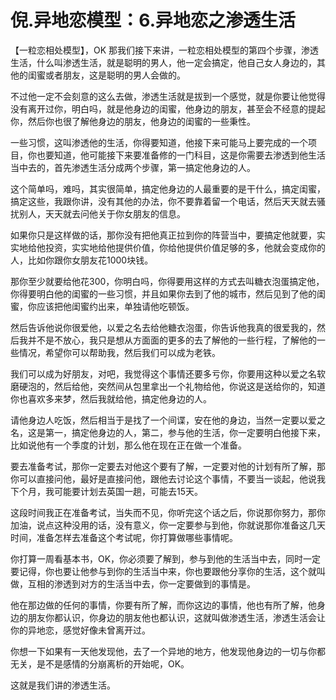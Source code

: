 # 倪.异地恋模型：6.异地恋之渗透生活

【一粒恋相处模型】，OK 那我们接下来讲，一粒恋相处模型的第四个步骤，渗透生活，什么叫渗透生活，就是聪明的男人，他一定会搞定，他自己女人身边的，其他的闺蜜或者朋友，这是聪明的男人会做的。

不过他一定不会刻意的这么去做，渗透生活就是拔到一个感觉，就是你要让他觉得没有离开过你，明白吗，就是他身边的闺蜜，他身边的朋友，甚至会不经意的提起你，然后你也很了解他身边的朋友，他身边的闺蜜的一些秉性。

一些习惯，这叫渗透他的生活，你得要知道，他接下来可能马上要完成的一个项目，你也要知道，他可能接下来要准备修的一门科目，这是你需要去渗透到他生活当中去的，首先渗透生活分成两个步骤，第一搞定他身边的人。

这个简单吗，难吗，其实很简单，搞定他身边的人最重要的是干什么，搞定闺蜜，搞定这些，我跟你讲，没有其他的办法，你不要靠着留一个电话，然后天天就去骚扰别人，天天就去问他关于你女朋友的信息。

如果你只是这样做的话，那你没有把他真正拉到你的阵营当中，要搞定他就要，实实地给他投资，实实地给他提供价值，你给他提供价值足够的多，他就会变成你的人，比如你跟你女朋友花1000块钱。

那你至少就要给他花300，你明白吗，你得要用这样的方式去叫糖衣泡蛋搞定他，你得要明白他的闺蜜的一些习惯，并且如果你去到了他的城市，然后见到了他的闺蜜，你应该把他闺蜜约出来，单独请他吃顿饭。

然后告诉他说你很爱他，以爱之名去给他糖衣泡蛋，你告诉他我真的很爱我的，然后我并不是不放心，我只是想从方面面的更多的去了解他的一些行程，了解他的一些情况，希望你可以帮助我，然后我们可以成为老铁。

我们可以成为好朋友，对吧，我觉得这个事情还要多亏你，你要用这种以爱之名软磨硬泡的，然后给他，突然间从包里拿出一个礼物给他，你说这是送给你的，知道你也喜欢多来梦，然后我就给他，搞定他身边的人。

请他身边人吃饭，然后相当于是找了一个间谍，安在他的身边，当然一定要以爱之名，这是第一，搞定他身边的人，第二，参与他的生活，你一定要明白他接下来，比如说他有一个季度的计划，那么他在现在正在做一个准备。

要去准备考试，那你一定要去对他这个要有了解，一定要对他的计划有所了解，那你可以直接问他，最好是直接问他，跟他去讨论这个事情，不要当一谈起，他说我下个月，我可能要计划去英国一趟，可能去15天。

这段时间我正在准备考试，当失而不见，你听完这个话之后，你说那你努力，那你加油，说点这种没用的话，没有意义，你一定要参与到他，你就说那你准备这几天时间，准备怎样去准备这个考试呢，你打算做哪些事情呢。

你打算一周看基本书，OK，你必须要了解到，参与到他的生活当中去，同时一定要记得，你也要让他参与到你的生活当中来，你也要跟他分享你的生活，这个就叫做，互相的渗透到对方的生活当中去，你一定要做到的事情是。

他在那边做的任何的事情，你要有所了解，而你这边的事情，他也有所了解，他身边的朋友你都认识，你身边的朋友他也都认识，这就叫做渗透生活，渗透生活会让你的异地恋，感觉好像未曾离开过。

你想一下如果有一天他发现他，去了一个异地的地方，他发现他身边的一切与你都无关，是不是感情的分崩离析的开始呢，OK。

这就是我们讲的渗透生活。